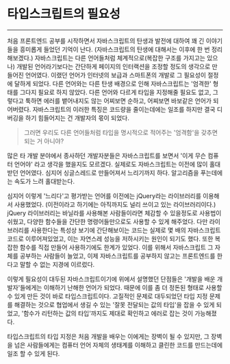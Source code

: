 # 타입스크립트의 필요성

---

처음 프론트엔드 공부를 시작하면서 자바스크립트의 탄생과 발전에 대하여 꽤 긴 이야기들을 흥미롭게 들었던 기억이 난다. (자바스크립트의 탄생에 대해서는 이후에 한 번 정리해보겠다.) 자바스크립트는 다른 언어들처럼 체계적으로(복잡한 구조를 가지고는 있으나) 개발된 언어라기보다는 간단하게 페이지의 인터랙션을 조정할 정도의 생각으로 만들어진 언어였다. 이랬던 언어가 인터넷의 보급과 스마트폰의 개발로 그 필요성이 절정에 달하게 되었다. 다른 언어와는 다른 탄생 배경으로 인해 자바스크립트는 '엄격한' 형태를 그다지 필요로 하지 않았다. 다른 언어와 다르게 타입을 지정해줄 필요도 없고, 그렇다고 툭하면 에러를 뱉어내지도 않는 어찌보면 순하고, 어찌보면 바보같은 언어가 되어버렸다. 자바스크립트의 이러한 특징은 코드량을 줄이는데에는 일조를 하지만 결국 디버깅을 하기 힘들어지는 건 개발자의 몫이 되었다.

> 그러면 우리도 다른 언어들처럼 타입을 명시적으로 적어주는 '엄격함'을 갖추면 되는 거 아니야?

많은 타 개발 분야에서 종사하던 개발자분들은 자바스크립트를 보면서 '이게 무슨 컴퓨터 언어야' 라고 생각을 했을지도 모르겠다. 실제로도 자바스크립트는 이전에 많이 홀대받던 언어였다. 심지어 싱글스레드로 만들어져서 느리기까지 하다. 알고리즘을 푸는데에는 속도가 느려 홀대받는다.

심지어 이렇게 '느리다'고 평가받는 언어를 이전에는 jQuery라는 라이브러리를 이용해서 사용했었다. (이전이라고 하기에는 아직까지도 널리 쓰이고 있는 라이브러리이다.) jQuery 라이브러리는 바닐라를 사용해본 사람들이라면 체감할 수 있을정도로 사용법이 쉬웠고, 다양한 함수들을 간단한 명령어들만으로도 사용할 수 있게 해주었다. 다만 라이브러리를 사용한다는 특성상 보기에 간단해보이는 코드는 실제로 몇 배의 자바스크립트 코드로 이루어져있었고, 이는 자연스레 성능을 저하시키는 원인이 되기도 했다. 또한 복잡한 함수를 직접 만들어 사용하기에도 한계가 있었다. 이를 위해서 자바스크립트 그 자체를 공부하는 사람들이 늘었고, 이제 자바스크립트를 공부하지 않고는 프론트엔드를 한다고 말할 수 없는 지경에 이르렀다.

이렇게 필요성이 대두된 자바스크립트이기에 위에서 설명했던 단점들은 '개발을 배운 개발자'들에게는 이해하기 난해한 언어가 되었다. 때문에 이를 좀 더 정돈된 형태로 사용할 수 있게 만든 것이 바로 타입스크립트이다. 고질적인 문제로 대두되었던 타입 지정 문제를 해결하는 것으로 협업에서 생길 수 있는 '잘못 전달되는 값의 타입'을 잡을 수 있게 되었고, '함수가 리턴하는 값의 타입'까지도 제대로 확인하고 에러로 잡는 것이 가능해졌다.

타입스크립트의 타입 지정은 처음 개발을 배우는 이에게는 장벽이 될 수 있지만, 그 장벽을 넘은 사람들에게는 컴퓨터 언어 자체의 생태계를 이해하고 클린한 코드를 만드는데에 일조 할 수 있게 된다.
